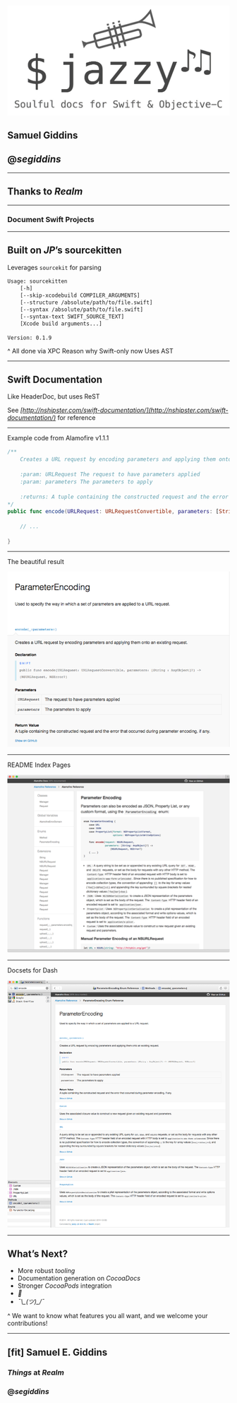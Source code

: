 ![inline](image/jazzy.jpg)

## Samuel Giddins
## @_segiddins_

---

## Thanks to _Realm_

---

### Document Swift Projects

---

## Built on _JP_’s __sourcekitten__

Leverages `sourcekit` for parsing

```
Usage: sourcekitten 
    [-h] 
    [--skip-xcodebuild COMPILER_ARGUMENTS]
    [--structure /absolute/path/to/file.swift]
    [--syntax /absolute/path/to/file.swift]
    [--syntax-text SWIFT_SOURCE_TEXT]
    [Xcode build arguments...]

Version: 0.1.9
```

^ All done via XPC
Reason why Swift-only now
Uses AST

---

## Swift Documentation

Like HeaderDoc, but uses ReST

See _[http://nshipster.com/swift-documentation/](http://nshipster.com/swift-documentation/)_ for reference

---

Example code from Alamofire v1.1.1

```swift
/**
    Creates a URL request by encoding parameters and applying them onto an existing request.
    
    :param: URLRequest The request to have parameters applied
    :param: parameters The parameters to apply

    :returns: A tuple containing the constructed request and the error that occurred during parameter encoding, if any.
*/
public func encode(URLRequest: URLRequestConvertible, parameters: [String: AnyObject]?) -> (NSURLRequest, NSError?) {

    // ...

}

```

---

The beautiful result

![inline](image/docs.jpg)

---

README Index Pages

![inline](image/readme.jpg)

---

Docsets for Dash

![inline](image/docset.jpg)

---

## What’s Next?

- More robust _tooling_
- Documentation generation on _CocoaDocs_
- Stronger _CocoaPods_ integration
- _:cake:_
- *¯\\\_(ツ)\_/¯*

^ We want to know what features you all want, and we welcome your contributions!

---

## [fit] Samuel E. Giddins
### _Things_ at _Realm_
### @_segiddins_
